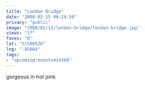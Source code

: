 ```yaml
---
title: "London Bridge"
date: "2008-02-15 00:24:56"
privacy: "public"
image: "2008/02/15/london-bridge/london-bridge.jpg"
views: "17"
faves: "0"
lat: "51506528"
lng: "-85004"
tags:
- "upcoming:event=414360"
---
```

gorgeous in hot pink
